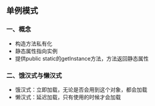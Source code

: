## 单例模式
### 一、概念
* 构造方法私有化
* 静态属性指向实例
* 提供public static的getInstance方法，方法返回静态属性 
### 二、饿汉式与懒汉式
* 饿汉式：立即加载，无论是否会用到这个对象，都会加载
* 懒汉式：延迟加载，只有使用的时候才会加载